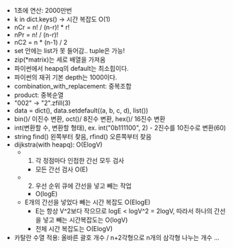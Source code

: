 - 1초에 연산: 2000만번
- k in dict.keys() -> 시간 복잡도 O(1)
- nCr = n! / (n-r)! * r!
- nPr = n! / (n-r)!
- nC2 = n * (n-1) / 2
- set 안에는 list가 못 들어감.. tuple은 가능!
- zip(*matrix)는 세로 배열을 가져옴
- 파이썬에서 heapq의 default는 최소힙이다.
- 파이썬의 재귀 기본 depth는 1000이다.
- combination_with_replacement: 중복조합
- product: 중복순열
- "002" -> "2".zfill(3)
- data = dict(), data.setdefault((a, b, c, d), list())
- bin()/ 이진수 변환, oct()/ 8진수 변환, hex()/ 16진수 변환
- int(변환할 수, 변환할 형태), ex. int("0b111100", 2) - 2진수를 10진수로 변환(60)
- string find() 왼쪽부터 찾음, rfind() 오른쪽부터 찾음
- dijkstra(with heapq): O(ElogV)
    - 1. 각 정점마다 인접한 간선 모두 검사
        - 모든 간선 검사 O(E)
    - 2. 우선 순위 큐에 간선을 넣고 빼는 작업
        - O(logE)
    - E개의 간선을 넣었다 빼는 시간 복잡도 O(ElogE)
        - E는 항상 V^2보다 작으므로 logE < logV^2 = 2logV, 따라서 하나의 간선을 넣고 빼는 시간복잡도는 O(logV)
        - 전체 시간 복잡도는 O(ElogV)
- 카탈란 수열 적용: 올바른 괄호 개수 / n+2각형으로 n개의 삼각형 나누는 개수 ...